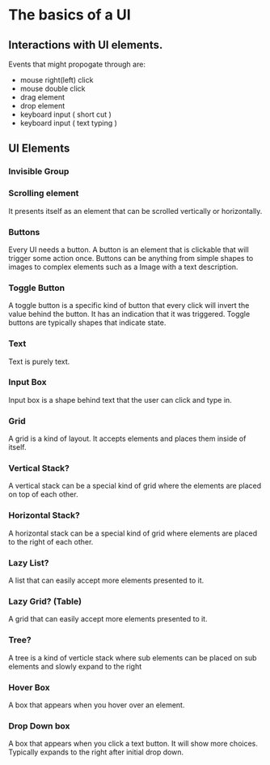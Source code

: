 # The basics of a UI

## Interactions with UI elements.

Events that might propogate through are:

- mouse right(left) click
- mouse double click
- drag element
- drop element
- keyboard input ( short cut )
- keyboard input ( text typing )

## UI Elements

### Invisible Group

### Scrolling element

It presents itself as an element that can be scrolled vertically or horizontally.

### Buttons 

Every UI needs a button. A button is an element that is clickable that will trigger some action once.
Buttons can be anything from simple shapes to images to complex elements such as a Image with a text
description.

### Toggle Button

A toggle button is a specific kind of button that every click will invert the value behind the button.
It has an indication that it was triggered. Toggle buttons are typically shapes that indicate state.

### Text

Text is purely text. 

### Input Box

Input box is a shape behind text that the user can click and type in. 

### Grid

A grid is a kind of layout. It accepts elements and places them inside of itself.

### Vertical Stack?

A vertical stack can be a special kind of grid where the elements are placed on top of each other.

### Horizontal Stack?

A horizontal stack can be a special kind of grid where elements are placed to the right of each other.

### Lazy List?

A list that can easily accept more elements presented to it.

### Lazy Grid? (Table)

A grid that can easily accept more elements presented to it.

### Tree?

A tree is a kind of verticle stack where sub elements can be placed on sub elements and slowly expand to the right

### Hover Box

A box that appears when you hover over an element.

### Drop Down box

A box that appears when you click a text button. It will show more choices. Typically expands to the right after
initial drop down.
